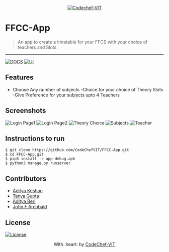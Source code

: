 <p align="center"><a href="http://www.codechefvit.com" target="_blank"><img src="https://s3.amazonaws.com/codechef_shared/sites/all/themes/abessive/logo-3.png" title="CodeChef-VIT" alt="Codechef-VIT"></a>
</p>

# FFCC-App

> <Subtitle>
> An app to create a timetable for your FFCS with your choice of teachers and Slots.

---
[![DOCS](https://img.shields.io/badge/Documentation-see%20docs-green?style=flat-square&logo=appveyor)](https://documenter.getpostman.com/view/11130410/Szf6Wo79?version=latest) 
  [![UI ](https://img.shields.io/badge/User%20Interface-Link%20to%20UI-orange?style=flat-square&logo=appveyor)](INSERT_UI_LINK_HERE)




## Features
- Choose Any number of subjects
-Choice for your choice of Theory Slots
-Give Preference for your subjects upto 4 Teachers 




## Screenshots
<img src="https://github.com/CodeChefVIT/FFCC-App/raw/master/img/login_1.jpg" alt="Login Page1">
<img src="https://github.com/CodeChefVIT/FFCC-App/raw/master/img/login_2.jpg" alt="Login Page2">
<img src="https://github.com/CodeChefVIT/FFCC-App/raw/master/img/choice.jpg" alt="Theory Choice">
<img src="https://github.com/CodeChefVIT/FFCC-App/raw/master/img/subject_selection.jpg" alt="Subjects">
<img src="https://github.com/CodeChefVIT/FFCC-App/raw/master/img/Teacher.jpg" alt="Teacher">

## Instructions to run

```
$ git clone https://github.com/CodeChefVIT/FFCC-App.git
$ cd FFCC-App.git
$ pip3 install -r app-debug.apk
$ python3 manage.py runserver
```

## Contributors
- <a href="https://github.com/AdityaKeshan">Aditya Keshan</a>
- <a href="https://github.com/tanyagupta17">Tanya Gupta</a>
- <a href="https://github.com/aditya-beri">Aditya Beri</a>
- <a href="https://github.com/tanyagupta17">Jofin F Archbald</a>

## License

[![License](http://img.shields.io/:license-mit-blue.svg?style=flat-square)](http://badges.mit-license.org)

<p align="center">
	With :heart: by <a href="http://www.codechefvit.com" target="_blank">CodeChef-VIT</a>
</p>
